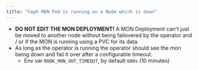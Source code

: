```yaml
---
title: "Ceph MON Pod is running on a Node which is down"
---
```


* **DO NOT EDIT THE MON DEPLOYMENT!** A MON Deployment can't just be moved to another node without being failovered by the operator and / or if the MON is running using a PVC for its data.
* As long as the operator is running the operator should see the mon being down and fail it over after a configurable timeout.
    * Env var `ROOK_MON_OUT_TIMEOUT`, by default `600s` (10 minutes)
